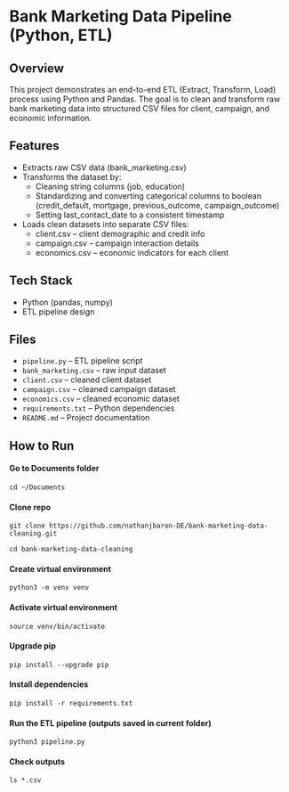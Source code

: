 # Bank Marketing Data Pipeline (Python, ETL)

## Overview
This project demonstrates an end-to-end ETL (Extract, Transform, Load) process using Python and Pandas.
The goal is to clean and transform raw bank marketing data into structured CSV files for client, campaign, and economic information.

## Features
- Extracts raw CSV data (bank_marketing.csv)
- Transforms the dataset by:
  - Cleaning string columns (job, education)
  - Standardizing and converting categorical columns to boolean (credit_default, mortgage, previous_outcome, campaign_outcome)
  - Setting last_contact_date to a consistent timestamp
- Loads clean datasets into separate CSV files:
  - client.csv – client demographic and credit info
  - campaign.csv – campaign interaction details
  - economics.csv – economic indicators for each client

## Tech Stack
- Python (pandas, numpy)
- ETL pipeline design

## Files
- `pipeline.py` – ETL pipeline script
- `bank_marketing.csv` – raw input dataset
- `client.csv` – cleaned client dataset
- `campaign.csv` – cleaned campaign dataset
- `economics.csv` – cleaned economic dataset
- `requirements.txt` – Python dependencies
- `README.md` – Project documentation

## How to Run
#### Go to Documents folder
```
cd ~/Documents
```

#### Clone repo
```
git clone https://github.com/nathanjbaron-DE/bank-marketing-data-cleaning.git

cd bank-marketing-data-cleaning
```

#### Create virtual environment
```
python3 -m venv venv
```

#### Activate virtual environment
```
source venv/bin/activate
```

#### Upgrade pip
```
pip install --upgrade pip
```

#### Install dependencies
```
pip install -r requirements.txt
```

#### Run the ETL pipeline (outputs saved in current folder)
```
python3 pipeline.py
```

#### Check outputs
```
ls *.csv
```
